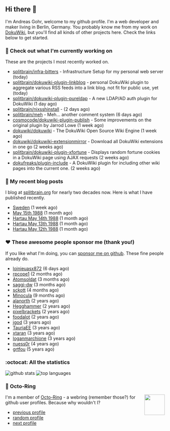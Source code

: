 ## Hi there :wave:

I'm Andreas Gohr, welcome to my github profile. I'm a web developer and maker living in Berlin, Germany. You probably know me from my work on [DokuWiki](https://github.com/dokuwiki/dokuwiki), but you'll find all kinds of other projects here. Check the links below to get started.

### :hammer: Check out what I'm currently working on

These are the projects I most recently worked on.


- [splitbrain/infra-bitters](https://github.com/splitbrain/infra-bitters) - Infrastructure Setup for my personal web server (today)
- [splitbrain/dokuwiki-plugin-linkblog](https://github.com/splitbrain/dokuwiki-plugin-linkblog) - personal DokuWiki plugin to aggregate various RSS feeds into a link blog. not fit for public use, yet (today)
- [splitbrain/dokuwiki-plugin-pureldap](https://github.com/splitbrain/dokuwiki-plugin-pureldap) - A new LDAP/AD auth plugin for DokuWiki (1 day ago)
- [splitbrain/nixsshinstall](https://github.com/splitbrain/nixsshinstall) -  (2 days ago)
- [splitbrain/meh](https://github.com/splitbrain/meh) - Meh... another comment system (6 days ago)
- [cosmocode/dokuwiki-plugin-publish](https://github.com/cosmocode/dokuwiki-plugin-publish) - Some improvements on the original plugin by Jarrod Lowe (1 week ago)
- [dokuwiki/dokuwiki](https://github.com/dokuwiki/dokuwiki) - The DokuWiki Open Source Wiki Engine (1 week ago)
- [dokuwiki/dokuwiki-extensionmirror](https://github.com/dokuwiki/dokuwiki-extensionmirror) - Download all DokuWiki extensions in one go (2 weeks ago)
- [splitbrain/dokuwiki-plugin-xfortune](https://github.com/splitbrain/dokuwiki-plugin-xfortune) - Displays random fortune cookies in a DokuWiki page using AJAX requests (2 weeks ago)
- [dokufreaks/plugin-include](https://github.com/dokufreaks/plugin-include) - A DokuWiki plugin for including other wiki pages into the current one. (2 weeks ago)

### :scroll: My recent blog posts

I blog at [splitbrain.org](https://www.splitbrain.org) for nearly two decades now. Here is what I have published recently.


- [Sweden](https://www.splitbrain.org/blog/2025-07/13-sweden) (1 week ago)
- [May 15th 1988](https://www.splitbrain.org/blog/1988-05/15) (1 month ago)
- [Hartau May 14th 1988](https://www.splitbrain.org/blog/1988-05/14-hartau) (1 month ago)
- [Hartau May 13th 1988](https://www.splitbrain.org/blog/1988-05/13-hartau) (1 month ago)
- [Hartau May 12th 1988](https://www.splitbrain.org/blog/1988-05/12-hartau) (1 month ago)

### :hearts:️ These awesome people sponsor me (thank you!)

If you like what I'm doing, you can [sponsor me on github](https://github.com/sponsors/splitbrain). These fine people already do.


- [loinieuasx872](https://github.com/loinieuasx872) (6 days ago)
- [rpcope1](https://github.com/rpcope1) (2 months ago)
- [Atomsoldat](https://github.com/Atomsoldat) (3 months ago)
- [saggi-dw](https://github.com/saggi-dw) (3 months ago)
- [sckott](https://github.com/sckott) (4 months ago)
- [Minocula](https://github.com/Minocula) (9 months ago)
- [alanorth](https://github.com/alanorth) (2 years ago)
- [Hegghammer](https://github.com/Hegghammer) (2 years ago)
- [pixelbrackets](https://github.com/pixelbrackets) (2 years ago)
- [foodalot](https://github.com/foodalot) (2 years ago)
- [jgod](https://github.com/jgod) (3 years ago)
- [TauriaEE](https://github.com/TauriaEE) (3 years ago)
- [xtaran](https://github.com/xtaran) (3 years ago)
- [loganmarchione](https://github.com/loganmarchione) (3 years ago)
- [nuess0r](https://github.com/nuess0r) (4 years ago)
- [grtfou](https://github.com/grtfou) (5 years ago)

### :octocat: All the statistics

 ![github stats](https://github-readme-stats.vercel.app/api?username=splitbrain&show_icons=true&hide_title=true)
![top languages](https://github-readme-stats.vercel.app/api/top-langs/?username=splitbrain&layout=compact)


### :octopus: Octo-Ring

<img width="64" height="65" src="https://octo-ring.com/static/img/octo.png" align="right" alt="">

I'm a member of [Octo-Ring](https://octo-ring.com/) - a webring (remember those?) for github user profiles. Because why wouldn't I? 

* [previous profile](https://octo-ring.com/p/splitbrain/prev)
* [random profile](https://octo-ring.com/p/splitbrain/random)
* [next profile](https://octo-ring.com/p/splitbrain/next)

